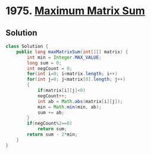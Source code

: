 # 1975. [Maximum Matrix Sum](https://leetcode.com/problems/maximum-matrix-sum/description/?envType=daily-question&envId=2024-11-24)

## Solution

```java
class Solution {
    public long maxMatrixSum(int[][] matrix) {
        int min = Integer.MAX_VALUE;
        long sum = 0;
        int negCount = 0; 
        for(int i=0; i<matrix.length; i++)
        for(int j=0; j<matrix[0].length; j++)
        {
            if(matrix[i][j]<0)
            negCount++;
            int ab = Math.abs(matrix[i][j]);
            min = Math.min(min, ab);
            sum += ab;    
        }
        if(negCount%2==0)
            return sum; 
        return sum - 2*min;
    }
}
```
